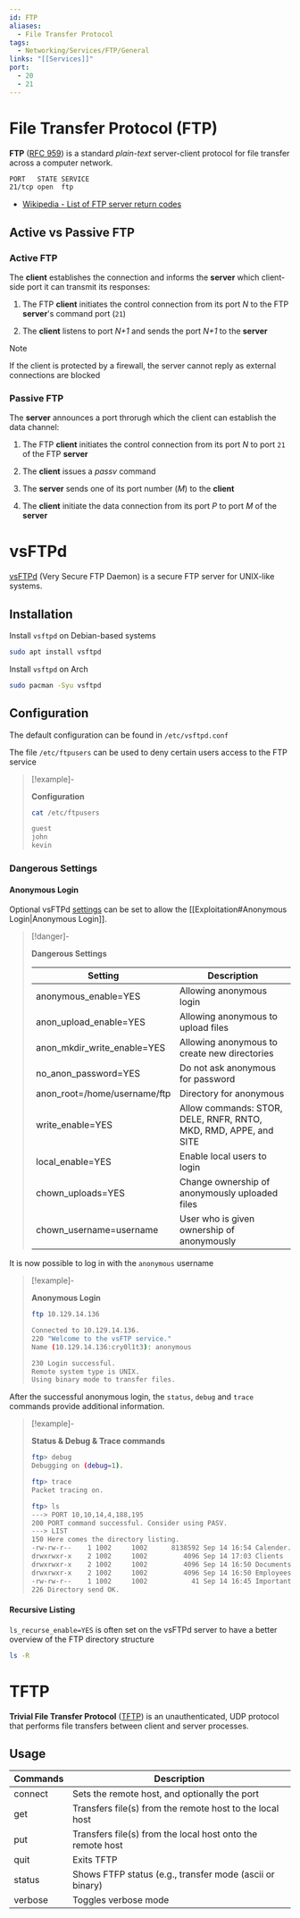```yaml
---
id: FTP
aliases:
  - File Transfer Protocol
tags:
  - Networking/Services/FTP/General
links: "[[Services]]"
port:
  - 20
  - 21
---
```


<!-- File Transfer Protocol (FTP) {{{-->
# File Transfer Protocol (FTP)

**FTP** ([RFC 959](https://datatracker.ietf.org/doc/html/rfc959)) is a standard
*plain-text* server-client protocol for file transfer across a computer network.

```sh
PORT   STATE SERVICE
21/tcp open  ftp
```

- [Wikipedia - List of FTP server return codes](https://en.wikipedia.org/wiki/List_of_FTP_server_return_codes)

<!-- Active vs Passive FTP {{{-->
## Active vs Passive FTP

### Active FTP

The **client** establishes the connection and informs the **server** which
client-side port it can transmit its responses:

1. The FTP **client** initiates the control connection from its port
   *N* to the FTP **server**'s command port (`21`)

2. The **client** listens to port *N+1* and sends the port *N+1* to the
   **server**

> [!note]
> If the client is protected by a firewall, the server cannot reply as
> external connections are blocked

### Passive FTP

The **server** announces a port throrugh which the client can establish the data
channel:

1. The FTP **client** initiates the control connection from its port
   *N* to port `21` of the FTP **server**

2. The **client** issues a *passv* command

3. The **server** sends one of its port number (*M*) to the **client**

4. The **client** initiate the data connection from its port *P* to port *M*
   of the **server**
<!-- }}} -->
<!-- }}} -->

<!-- vsFTPd {{{-->
# vsFTPd

[vsFTPd](https://security.appspot.com/vsftpd.html) (Very Secure FTP Daemon) is a
secure FTP server for UNIX-like systems.

<!-- Installation {{{-->
## Installation

Install `vsftpd` on Debian-based systems

```sh
sudo apt install vsftpd
```

Install `vsftpd` on Arch

```sh
sudo pacman -Syu vsftpd
```
<!-- }}} -->

<!-- Configuration {{{-->
## Configuration

The default configuration can be found in `/etc/vsftpd.conf`

The file `/etc/ftpusers` can be used to deny certain users access to the FTP
service

> [!example]-
>
> **Configuration**
>
>```sh
>cat /etc/ftpusers
>```
>```sh
>guest
>john
>kevin
>```

### Dangerous Settings

#### Anonymous Login

Optional vsFTPd [settings](http://vsftpd.beasts.org/vsftpd_conf.html) can be set
to allow the [[Exploitation#Anonymous Login|Anonymous Login]].

> [!danger]-
>
> **Dangerous Settings**
>
>| Setting                      | Description                                                      |
>| ---------------------------- | ---------------------------------------------------------------- |
>| anonymous_enable=YES         | Allowing anonymous login                                         |
>| anon_upload_enable=YES       | Allowing anonymous to upload files                               |
>| anon_mkdir_write_enable=YES  | Allowing anonymous to create new directories                     |
>| no_anon_password=YES         | Do not ask anonymous for password                                |
>| anon_root=/home/username/ftp | Directory for anonymous                                          |
>| write_enable=YES             | Allow commands: STOR, DELE, RNFR, RNTO, MKD, RMD, APPE, and SITE |
>| local_enable=YES             | Enable local users to login                                      |
>| chown_uploads=YES            | Change ownership of anonymously uploaded files                   |
>| chown_username=username      | User who is given ownership of anonymously                       |

It is now possible to log in with the `anonymous` username

> [!example]-
>
> **Anonymous Login**
>
>```sh
>ftp 10.129.14.136
>```
>
>```sh
>Connected to 10.129.14.136.
>220 "Welcome to the vsFTP service."
>Name (10.129.14.136:cry0l1t3): anonymous
>
>230 Login successful.
>Remote system type is UNIX.
>Using binary mode to transfer files.
>```

After the successful anonymous login, the `status`, `debug` and `trace` commands
provide additional information.

> [!example]-
>
> **Status & Debug & Trace commands**
>
>```sh
>ftp> debug
>Debugging on (debug=1).
>
>ftp> trace
>Packet tracing on.
>
>ftp> ls
>---> PORT 10,10,14,4,188,195
>200 PORT command successful. Consider using PASV.
>---> LIST
>150 Here comes the directory listing.
>-rw-rw-r--    1 1002     1002      8138592 Sep 14 16:54 Calender.pptx
>drwxrwxr-x    2 1002     1002         4096 Sep 14 17:03 Clients
>drwxrwxr-x    2 1002     1002         4096 Sep 14 16:50 Documents
>drwxrwxr-x    2 1002     1002         4096 Sep 14 16:50 Employees
>-rw-rw-r--    1 1002     1002           41 Sep 14 16:45 Important Notes.txt
>226 Directory send OK.
>```

#### Recursive Listing

`ls_recurse_enable=YES` is often set on the vsFTPd server to have a better
overview of the FTP directory structure

```sh
ls -R
```
<!-- }}} -->
<!-- }}} -->

<!-- TFTP {{{-->
# TFTP

**Trivial File Transfer Protocol** ([TFTP](https://en.wikipedia.org/wiki/Trivial_File_Transfer_Protocol))
is an unauthenticated, UDP protocol that performs file transfers between client
and server processes.

## Usage

| Commands | Description                                                |
| -------- | ---------------------------------------------------------- |
| connect  | Sets the remote host, and optionally the port              |
| get      | Transfers file(s) from the remote host to the local host   |
| put      | Transfers file(s) from the local host onto the remote host |
| quit     | Exits TFTP                                                 |
| status   | Shows FTFP status (e.g., transfer mode (ascii or binary)   |
| verbose  | Toggles verbose mode                                       |
<!-- }}} -->
